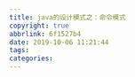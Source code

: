 ```yaml
---
title: java的设计模式之：命令模式
copyright: true
abbrlink: 6f1527b4
date: 2019-10-06 11:21:44
tags:
categories:
---
```

